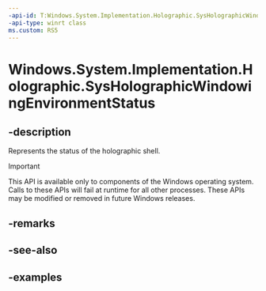 ```yaml
---
-api-id: T:Windows.System.Implementation.Holographic.SysHolographicWindowingEnvironmentStatus
-api-type: winrt class
ms.custom: RS5
---
```


<!-- Class syntax.
public class SysHolographicWindowingEnvironmentStatus 
-->

# Windows.System.Implementation.Holographic.SysHolographicWindowingEnvironmentStatus

## -description
Represents the status of the holographic shell.

> [!IMPORTANT]
> This API is available only to components of the Windows operating system.  Calls to these APIs will fail at runtime for all other processes.  These APIs may be modified or removed in future Windows releases.

## -remarks

## -see-also

## -examples

